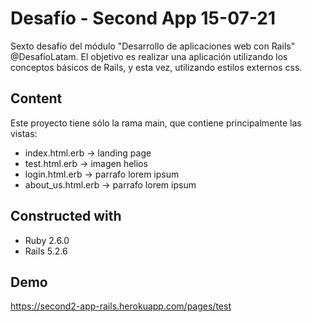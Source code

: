 # Desafío - Second App 15-07-21

Sexto desafío del módulo "Desarrollo de aplicaciones web con Rails" @DesafíoLatam. El objetivo es realizar una aplicación utilizando los conceptos básicos de Rails, y esta vez, utilizando estilos externos css.

## Content

Este proyecto tiene sólo la rama main, que contiene principalmente las vistas:
* index.html.erb -> landing page 
* test.html.erb -> imagen helios
* login.html.erb -> parrafo lorem ipsum
* about_us.html.erb -> parrafo lorem ipsum

## Constructed with
* Ruby 2.6.0
* Rails 5.2.6

## Demo
https://second2-app-rails.herokuapp.com/pages/test
